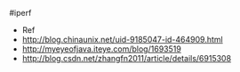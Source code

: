 #iperf

* Ref 
* <http://blog.chinaunix.net/uid-9185047-id-464909.html>
* <http://myeyeofjava.iteye.com/blog/1693519>
* <http://blog.csdn.net/zhangfn2011/article/details/6915308>